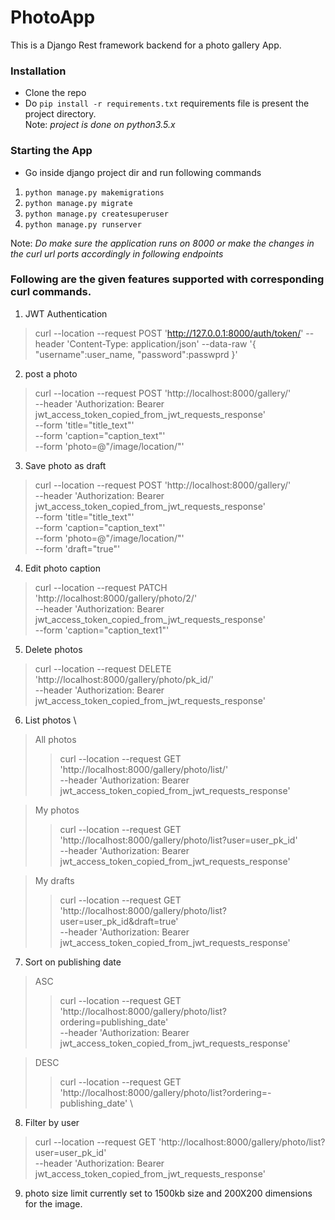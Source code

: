 # PhotoApp
This is a Django Rest framework backend for a photo gallery App. 
### Installation
+ Clone the repo
+ Do  `pip install -r requirements.txt` requirements file is present the project directory. \
 Note: *project is done on python3.5.x*

### Starting the App
+ Go inside django project dir and run following commands
1. `python manage.py makemigrations`
2. `python manage.py migrate`
3. `python manage.py createsuperuser`
4. `python manage.py runserver`

Note: *Do make sure the application runs on 8000 or make the changes in the curl url ports accordingly in following endpoints*
### Following are the given features supported with corresponding curl commands.

1. JWT Authentication 
> curl --location --request POST 'http://127.0.0.1:8000/auth/token/'  --header 'Content-Type: application/json'  --data-raw '{
    "username":user_name,
    "password":passwprd
}'

2. post a photo
> curl --location --request POST 'http://localhost:8000/gallery/' \
--header 'Authorization: Bearer jwt_access_token_copied_from_jwt_requests_response' \
--form 'title="title_text"' \
--form 'caption="caption_text"' \
--form 'photo=@"/image/location/"' 

3. Save photo as draft
> curl --location --request POST 'http://localhost:8000/gallery/' \
--header 'Authorization: Bearer jwt_access_token_copied_from_jwt_requests_response' \
--form 'title="title_text"' \
--form 'caption="caption_text"' \
--form 'photo=@"/image/location/"' \
--form 'draft="true"'
4. Edit photo caption
> curl --location --request PATCH 'http://localhost:8000/gallery/photo/2/' \
--header 'Authorization: Bearer jwt_access_token_copied_from_jwt_requests_response' \
--form 'caption="caption_text1"'

5. Delete photos
> curl --location --request DELETE 'http://localhost:8000/gallery/photo/pk_id/' \
--header 'Authorization: Bearer jwt_access_token_copied_from_jwt_requests_response'

6. List photos \
>All photos 
>> curl --location --request GET 'http://localhost:8000/gallery/photo/list/' \
--header 'Authorization: Bearer jwt_access_token_copied_from_jwt_requests_response' 

>My photos
>> curl --location --request GET 'http://localhost:8000/gallery/photo/list?user=user_pk_id' \
--header 'Authorization: Bearer jwt_access_token_copied_from_jwt_requests_response'

>My drafts
>> curl --location --request GET 'http://localhost:8000/gallery/photo/list?user=user_pk_id&draft=true' \
--header 'Authorization: Bearer jwt_access_token_copied_from_jwt_requests_response'

7. Sort on publishing date
>ASC
>> curl --location --request GET 'http://localhost:8000/gallery/photo/list?ordering=publishing_date' \
--header 'Authorization: Bearer jwt_access_token_copied_from_jwt_requests_response'

>DESC
>> curl --location --request GET 'http://localhost:8000/gallery/photo/list?ordering=-publishing_date' \
8. Filter by user
> curl --location --request GET 'http://localhost:8000/gallery/photo/list?user=user_pk_id' \
--header 'Authorization: Bearer jwt_access_token_copied_from_jwt_requests_response'

9. photo size limit currently set to 1500kb size and 200X200 dimensions for the image.

